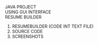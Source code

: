 JAVA PROJECT <br/>
USING GUI INTERFACE <br/>
RESUME BUILDER <br/>
1. RESUMEBUILDER (CODE INT TEXT FILE) <br/>
2. SOURCE CODE <br/>
3. SCREENSHOTS <br/>
